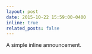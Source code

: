 ```yaml
---
layout: post
date: 2015-10-22 15:59:00-0400
inline: true
related_posts: false
---
```


A simple inline announcement.
#
